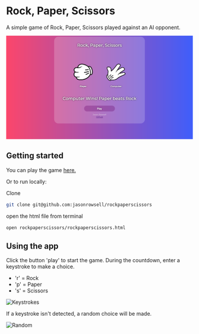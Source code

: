 # Rock, Paper, Scissors

A simple game of Rock, Paper, Scissors played against an AI opponent.

![screenshot](/readme-images/screenshot.png)

## Getting started

You can play the game [here.](https://jasonrowsell-rps.herokuapp.com/)

Or to run locally:

Clone

```sh
git clone git@github.com:jasonrowsell/rockpaperscissors
```

open the html file from terminal

```sh
open rockpaperscissors/rockpaperscissors.html
```

## Using the app

Click the button 'play' to start the game.
During the countdown, enter a keystroke to make a choice.

- 'r' = Rock
- 'p' = Paper
- 's' = Scissors

![Keystrokes](readme-images/rps-keystrokes.gif)

If a keystroke isn't detected, a random choice will be made.

![Random](readme-images/rps-random.gif)
